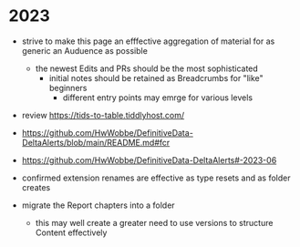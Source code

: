 # 2023

* strive to make this page an efffective aggregation of material for as generic an Auduence as possible
  * the newest Edits and PRs should be the most sophisticated
    * initial notes should be retained as Breadcrumbs for "like" beginners
      * different entry points may emrge for various levels

* review https://tids-to-table.tiddlyhost.com/

* https://github.com/HwWobbe/DefinitiveData-DeltaAlerts/blob/main/README.md#fcr

* https://github.com/HwWobbe/DefinitiveData-DeltaAlerts#-2023-06
* confirmed extension renames are effective as type resets and as folder creates

* migrate the Report chapters into a folder
  * this may well create a greater need to use versions to structure Content effectively
